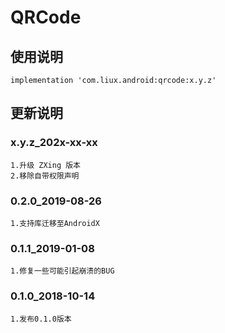 ﻿QRCode
===

使用说明
---
```
implementation 'com.liux.android:qrcode:x.y.z'
```

更新说明
---
### x.y.z_202x-xx-xx
    1.升级 ZXing 版本
    2.移除自带权限声明

### 0.2.0_2019-08-26
    1.支持库迁移至AndroidX

### 0.1.1_2019-01-08
    1.修复一些可能引起崩溃的BUG

### 0.1.0_2018-10-14
    1.发布0.1.0版本